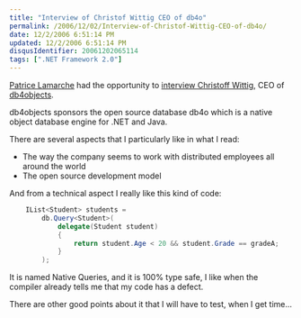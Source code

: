 ```yaml
---
title: "Interview of Christof Wittig CEO of db4o"
permalink: /2006/12/02/Interview-of-Christof-Wittig-CEO-of-db4o/
date: 12/2/2006 6:51:14 PM
updated: 12/2/2006 6:51:14 PM
disqusIdentifier: 20061202065114
tags: [".NET Framework 2.0"]
---
```

[Patrice Lamarche](http://blogs.codes-sources.com/patrice) had the opportunity to [interview Christoff Wittig](http://blogs.codes-sources.com/patrice/archive/2006/11/30/interview-christof-wittig-ceo-de-db4o.aspx), CEO of [db4objects](http://www.db4o.com).

db4objects sponsors the open source database db4o which is a native object database engine for .NET and Java.
<!-- more -->

There are several aspects that I particularly like in what I read:

*   The way the company seems to work with distributed employees all around the world
*   The open source development model 

And from a technical aspect I really like this kind of code:

```csharp
    IList<Student> students = 
        db.Query<Student>(
            delegate(Student student)
            {  
                return student.Age < 20 && student.Grade == gradeA;  
            }
        );
```

It is named Native Queries, and it is 100% type safe, I like when the compiler already tells me that my code has a defect.

There are other good points about it that I will have to test, when I get time...
